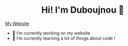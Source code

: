 
<h1 align='center'>
  Hi! I'm Duboujnou 👋
</h1>
<a href="https://me.duboujnou.repl.co" align='center'>My Website</a>

- 🔭 I’m currently working on my website
- 🌱 I’m currently learning a lot of things about code !

<!--
**Duboujnou/Duboujnou** is a ✨ _special_ ✨ repository because its `README.md` (this file) appears on your GitHub profile.

Here are some ideas to get you started:

- 🔭 I’m currently working on ...
- 🌱 I’m currently learning ...
- 👯 I’m looking to collaborate on ...
- 🤔 I’m looking for help with ...
- 💬 Ask me about ...
- 📫 How to reach me: ...
- 😄 Pronouns: ...
- ⚡ Fun fact: ...
-->


